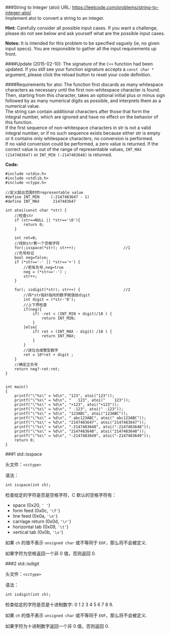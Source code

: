###String to Integer (atoi)
URL: https://leetcode.com/problems/string-to-integer-atoi/</br>
Implement atoi to convert a string to an integer.

__Hint:__ Carefully consider all possible input cases. If you want a challenge, please do not see below and ask yourself what are the possible input cases.

__Notes:__ It is intended for this problem to be specified vaguely (ie, no given input specs). You are responsible to gather all the input requirements up front.

####Update (2015-02-10):
The signature of the `C++` function had been updated. If you still see your function signature accepts a `const char *` argument, please click the reload button to reset your code definition.

####Requirements for atoi:
The function first discards as many whitespace characters as necessary until the first non-whitespace character is found. Then, starting from this character, takes an optional initial plus or minus sign followed by as many numerical digits as possible, and interprets them as a numerical value.</br>
The string can contain additional characters after those that form the integral number, which are ignored and have no effect on the behavior of this function.</br>
If the first sequence of non-whitespace characters in str is not a valid integral number, or if no such sequence exists because either str is empty or it contains only whitespace characters, no conversion is performed.</br>
If no valid conversion could be performed, a zero value is returned. If the correct value is out of the range of representable values, `INT_MAX (2147483647)` or `INT_MIN (-2147483648)` is returned.

__Code:__

	#include <stdio.h>
	#include <stdlib.h>
	#include <ctype.h>

	//定义超出范围时的representable value
	#define INT_MIN     (-2147483647 - 1)
	#define INT_MAX      2147483647

	int atoi(const char *str) {
		//检查str
	    if (str==NULL || *str=='\0'){
	        return 0;
	    }
	    
	    int ret=0;
	    //找到str第一个空格字符
	    for(;isspace(*str); str++);						//1
	    //负号标记
	    bool neg=false;
	    if (*str=='-' || *str=='+') {
	    	//若有负号,neg=true
	        neg = (*str=='-') ;
	        str++;
	    }
	    
	    for(; isdigit(*str); str++) {					//2
	        //将*str指针指向的数字赋值给digit
	        int digit = (*str-'0');
	        //上下界检查
	        if(neg){
	            if( -ret < (INT_MIN + digit)/10 ) {
	                return INT_MIN;
	            }
	        }else{
	            if( ret > (INT_MAX - digit) /10 ) {
	                return INT_MAX;
	            }
	        }
	        //逐位合成整型数字
	        ret = 10*ret + digit ;
	    }
	    //确定正负号
	    return neg?-ret:ret;
	}


	int main()
	{
	    printf("\"%s\" = %d\n", "123", atoi("123"));
	    printf("\"%s\" = %d\n", "   123", atoi("    123"));
	    printf("\"%s\" = %d\n", "+123", atoi("+123"));
	    printf("\"%s\" = %d\n", " -123", atoi(" -123"));
	    printf("\"%s\" = %d\n", "123ABC", atoi("123ABC"));
	    printf("\"%s\" = %d\n", " abc123ABC", atoi(" abc123ABC"));
	    printf("\"%s\" = %d\n", "2147483647", atoi("2147483647"));
	    printf("\"%s\" = %d\n", "-2147483648", atoi("-2147483648"));
	    printf("\"%s\" = %d\n", "2147483648", atoi("2147483648"));
	    printf("\"%s\" = %d\n", "-2147483649", atoi("-2147483649"));
	    return 0;
	}

###1 std::isspace

头文件：`<cctype>`

语法：

	int isspace(int ch);

检查给定的字符是否是空格字符，C 默认的空格字符有：

- space (0x20, `' '`)
- form feed (0x0c, `'\f'`)
- line feed (0x0a, `'\n'`)
- carriage return (0x0d, `'\r'`)
- horizontal tab (0x09, `'\t'`)
- vertical tab (0x0b, `'\v'`)

如果 `ch` 的值不表示 `unsigned char` 或不等同于 `EOF`，那么将不会被定义.

如果字符为空格返回一个非 0 值，否则返回 0.

###2 std::isdigit

头文件：`<cctype>`

语法：

	int isdigit(int ch);

检查给定的字符是否是十进制数字: 0 1 2 3 4 5 6 7 8 9.

如果 `ch` 的值不表示 `unsigned char` 或不等同于 `EOF`，那么将不会被定义.

如果字符为十进制数字返回一个非 0 值，否则返回 0.